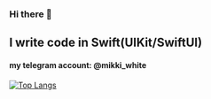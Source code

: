 ### Hi there 👋
## I write code in Swift(UIKit/SwiftUI)
#### my telegram account: @mikki_white
<!-- ![Anurag's GitHub stats](https://github-readme-stats.vercel.app/api?username=MikkiWhiteDove&show_icons=true) -->
[![Top Langs](https://github-readme-stats.vercel.app/api/top-langs/?username=MikkiWHiteDove&langs_count=10)](https://github.com/anuraghazra/github-readme-stats)
<!--
**MikkiWhiteDove/MikkiWhiteDove** is a ✨ _special_ ✨ repository because its `README.md` (this file) appears on your GitHub profile.

Here are some ideas to get you started:

- 🔭 I’m currently working on ...
- 🌱 I’m currently learning ...
- 👯 I’m looking to collaborate on ...
- 🤔 I’m looking for help with ...
- 💬 Ask me about ...
- 📫 How to reach me: ...
- 😄 Pronouns: ...
- ⚡ Fun fact: ...
-->
